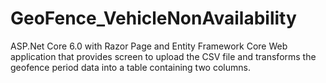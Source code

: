 # GeoFence_VehicleNonAvailability
ASP.Net Core 6.0 with Razor Page and Entity Framework Core Web application that provides screen to upload the CSV file and transforms the geofence period data into a table containing two columns.
